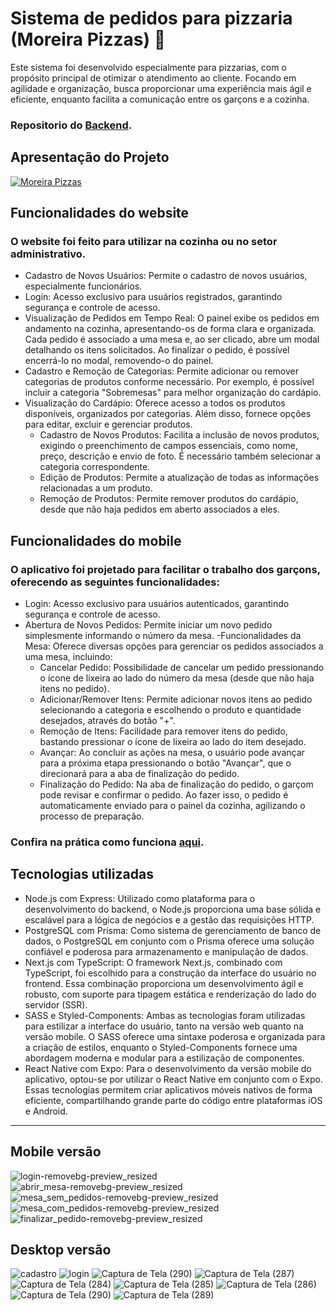 # Sistema de pedidos para pizzaria (Moreira Pizzas) 🍕

Este sistema foi desenvolvido especialmente para pizzarias, com o propósito principal de otimizar o atendimento ao cliente. Focando em agilidade e organização, busca proporcionar uma experiência mais ágil e eficiente, enquanto facilita a comunicação entre os garçons e a cozinha.

### Repositorio do [Backend](https://github.com/Denis-moreira98/api-pizzaria).

## Apresentação do Projeto

[![Moreira Pizzas](https://github.com/Denis-moreira98/sistem-moreira-pizzas/assets/72985107/0435dc3f-64ea-4e54-ac8d-34f028fbf8ae)](https://www.youtube.com/watch?v=08vw_p-_Ph4&ab_channel=DenisMoreira)

## Funcionalidades do website

### O website foi feito para utilizar na cozinha ou no setor administrativo.

-  Cadastro de Novos Usuários: Permite o cadastro de novos usuários, especialmente funcionários.
-  Login: Acesso exclusivo para usuários registrados, garantindo segurança e controle de acesso.
-  Visualização de Pedidos em Tempo Real: O painel exibe os pedidos em andamento na cozinha, apresentando-os de forma clara e organizada. Cada pedido é associado a uma mesa e, ao ser clicado, abre um modal detalhando os itens solicitados. Ao finalizar o pedido, é possível encerrá-lo no modal, removendo-o do painel.
-  Cadastro e Remoção de Categorias: Permite adicionar ou remover categorias de produtos conforme necessário. Por exemplo, é possível incluir a categoria "Sobremesas" para melhor organização do cardápio.
-  Visualização do Cardápio: Oferece acesso a todos os produtos disponíveis, organizados por categorias. Além disso, fornece opções para editar, excluir e gerenciar produtos.
   - Cadastro de Novos Produtos: Facilita a inclusão de novos produtos, exigindo o preenchimento de campos essenciais, como nome, preço, descrição e envio de foto. É necessário também selecionar a categoria correspondente.
   - Edição de Produtos: Permite a atualização de todas as informações relacionadas a um produto.
   - Remoção de Produtos: Permite remover produtos do cardápio, desde que não haja pedidos em aberto associados a eles.

## Funcionalidades do mobile

### O aplicativo foi projetado para facilitar o trabalho dos garçons, oferecendo as seguintes funcionalidades:

-  Login: Acesso exclusivo para usuários autenticados, garantindo segurança e controle de acesso.
- Abertura de Novos Pedidos: Permite iniciar um novo pedido simplesmente informando o número da mesa. 
-Funcionalidades da Mesa: Oferece diversas opções para gerenciar os pedidos associados a uma mesa, incluindo:
   - Cancelar Pedido: Possibilidade de cancelar um pedido pressionando o ícone de lixeira ao lado do número da mesa (desde que não haja itens no pedido).
   - Adicionar/Remover Itens: Permite adicionar novos itens ao pedido selecionando a categoria e escolhendo o produto e quantidade desejados, através do botão "+".
   - Remoção de Itens: Facilidade para remover itens do pedido, bastando pressionar o ícone de lixeira ao lado do item desejado.
   - Avançar: Ao concluir as ações na mesa, o usuário pode avançar para a próxima etapa pressionando o botão "Avançar", que o direcionará para a aba de finalização do pedido.
   - Finalização do Pedido: Na aba de finalização do pedido, o garçom pode revisar e confirmar o pedido. Ao fazer isso, o pedido é automaticamente enviado para o painel da cozinha, agilizando o processo de preparação.

### Confira na prática como funciona [aqui](https://www.youtube.com/watch?v=08vw_p-_Ph4&ab_channel=DenisMoreira).


## Tecnologias utilizadas

- Node.js com Express: Utilizado como plataforma para o desenvolvimento do backend, o Node.js proporciona uma base sólida e escalável para a lógica de negócios e a gestão das requisições HTTP.
- PostgreSQL com Prisma: Como sistema de gerenciamento de banco de dados, o PostgreSQL em conjunto com o Prisma oferece uma solução confiável e poderosa para armazenamento e manipulação de dados.
- Next.js com TypeScript: O framework Next.js, combinado com TypeScript, foi escolhido para a construção da interface do usuário no frontend. Essa combinação proporciona um desenvolvimento ágil e robusto, com suporte para tipagem estática e renderização do lado do servidor (SSR).
- SASS e Styled-Components: Ambas as tecnologias foram utilizadas para estilizar a interface do usuário, tanto na versão web quanto na versão mobile. O SASS oferece uma sintaxe poderosa e organizada para a criação de estilos, enquanto o Styled-Components fornece uma abordagem moderna e modular para a estilização de componentes.
- React Native com Expo: Para o desenvolvimento da versão mobile do aplicativo, optou-se por utilizar o React Native em conjunto com o Expo. Essas tecnologias permitem criar aplicativos móveis nativos de forma eficiente, compartilhando grande parte do código entre plataformas iOS e Android. 

<hr>

## Mobile versão

![login-removebg-preview_resized](https://github.com/Denis-moreira98/sistem-moreira-pizzas/assets/72985107/45243aca-360a-43c6-a00c-9e23d64c3e7f)
![abrir_mesa-removebg-preview_resized](https://github.com/Denis-moreira98/sistem-moreira-pizzas/assets/72985107/33bdae0c-4cd3-4b11-ad2b-8a1cacf14cfb)
![mesa_sem_pedidos-removebg-preview_resized](https://github.com/Denis-moreira98/sistem-moreira-pizzas/assets/72985107/b0549e10-8034-4682-9065-31c353fbaa17)![mesa_com_pedidos-removebg-preview_resized](https://github.com/Denis-moreira98/sistem-moreira-pizzas/assets/72985107/2f64c7b0-1044-460e-b0f4-8f5c67e7ef7f)
![finalizar_pedido-removebg-preview_resized](https://github.com/Denis-moreira98/sistem-moreira-pizzas/assets/72985107/49ee7f8c-3384-4a27-809d-c17656555adf)

## Desktop versão

![cadastro](https://github.com/Denis-moreira98/sistem-moreira-pizzas/assets/72985107/7cea8cc4-72ec-4b7c-8b58-03ccc05728d5)
![login](https://github.com/Denis-moreira98/sistem-moreira-pizzas/assets/72985107/9cc550e1-5178-4bb3-9ab2-c83177708ffa)
![Captura de Tela (290)](https://github.com/Denis-moreira98/sistem-moreira-pizzas/assets/72985107/d6617818-844c-4193-b04e-a1305b714f59)
![Captura de Tela (287)](https://github.com/Denis-moreira98/sistem-moreira-pizzas/assets/72985107/e4e5057a-15f4-4857-a891-31663fd88b6b)
![Captura de Tela (284)](https://github.com/Denis-moreira98/sistem-moreira-pizzas/assets/72985107/16ba6746-10a1-4e99-a0aa-c8e92294090c)
![Captura de Tela (285)](https://github.com/Denis-moreira98/sistem-moreira-pizzas/assets/72985107/384c3902-ea0e-4d0a-aaf8-2f2e099361cc)
![Captura de Tela (286)](https://github.com/Denis-moreira98/sistem-moreira-pizzas/assets/72985107/1168c122-60eb-4bd3-8623-d323e3ffdd6e)
![Captura de Tela (290)](https://github.com/Denis-moreira98/sistem-moreira-pizzas/assets/72985107/d6617818-844c-4193-b04e-a1305b714f59)
![Captura de Tela (289)](https://github.com/Denis-moreira98/sistem-moreira-pizzas/assets/72985107/11804cf2-1baf-463b-852e-ddf1e0c05f1a)






